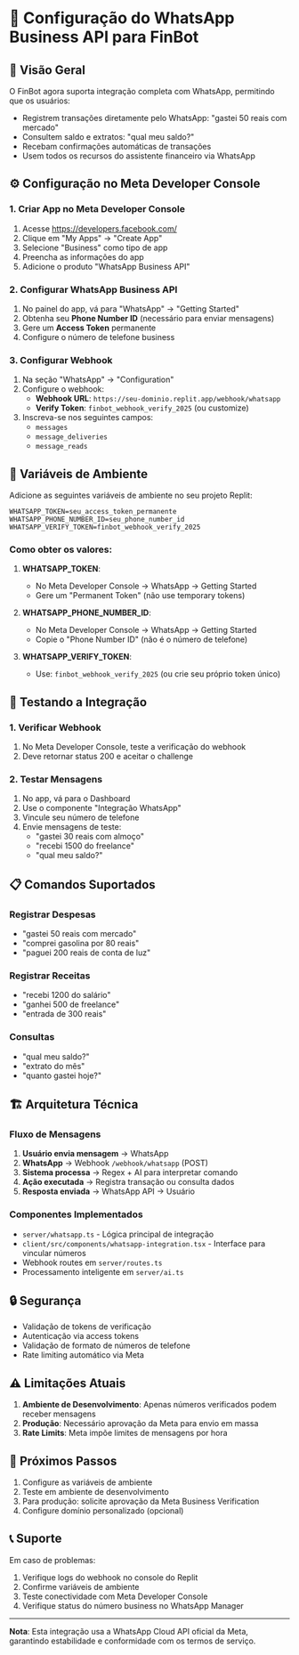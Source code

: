 # 📱 Configuração do WhatsApp Business API para FinBot

## 🚀 Visão Geral

O FinBot agora suporta integração completa com WhatsApp, permitindo que os usuários:
- Registrem transações diretamente pelo WhatsApp: "gastei 50 reais com mercado"
- Consultem saldo e extratos: "qual meu saldo?"
- Recebam confirmações automáticas de transações
- Usem todos os recursos do assistente financeiro via WhatsApp

## ⚙️ Configuração no Meta Developer Console

### 1. Criar App no Meta Developer Console

1. Acesse https://developers.facebook.com/
2. Clique em "My Apps" → "Create App"
3. Selecione "Business" como tipo de app
4. Preencha as informações do app
5. Adicione o produto "WhatsApp Business API"

### 2. Configurar WhatsApp Business API

1. No painel do app, vá para "WhatsApp" → "Getting Started"
2. Obtenha seu **Phone Number ID** (necessário para enviar mensagens)
3. Gere um **Access Token** permanente
4. Configure o número de telefone business

### 3. Configurar Webhook

1. Na seção "WhatsApp" → "Configuration"
2. Configure o webhook:
   - **Webhook URL**: `https://seu-dominio.replit.app/webhook/whatsapp`
   - **Verify Token**: `finbot_webhook_verify_2025` (ou customize)
3. Inscreva-se nos seguintes campos:
   - `messages`
   - `message_deliveries` 
   - `message_reads`

## 🔑 Variáveis de Ambiente

Adicione as seguintes variáveis de ambiente no seu projeto Replit:

```env
WHATSAPP_TOKEN=seu_access_token_permanente
WHATSAPP_PHONE_NUMBER_ID=seu_phone_number_id
WHATSAPP_VERIFY_TOKEN=finbot_webhook_verify_2025
```

### Como obter os valores:

1. **WHATSAPP_TOKEN**: 
   - No Meta Developer Console → WhatsApp → Getting Started
   - Gere um "Permanent Token" (não use temporary tokens)

2. **WHATSAPP_PHONE_NUMBER_ID**:
   - No Meta Developer Console → WhatsApp → Getting Started
   - Copie o "Phone Number ID" (não é o número de telefone)

3. **WHATSAPP_VERIFY_TOKEN**:
   - Use: `finbot_webhook_verify_2025` (ou crie seu próprio token único)

## 🔧 Testando a Integração

### 1. Verificar Webhook

1. No Meta Developer Console, teste a verificação do webhook
2. Deve retornar status 200 e aceitar o challenge

### 2. Testar Mensagens

1. No app, vá para o Dashboard
2. Use o componente "Integração WhatsApp"
3. Vincule seu número de telefone
4. Envie mensagens de teste:
   - "gastei 30 reais com almoço"
   - "recebi 1500 do freelance"
   - "qual meu saldo?"

## 📋 Comandos Suportados

### Registrar Despesas
- "gastei 50 reais com mercado"
- "comprei gasolina por 80 reais"
- "paguei 200 reais de conta de luz"

### Registrar Receitas
- "recebi 1200 do salário"
- "ganhei 500 de freelance"
- "entrada de 300 reais"

### Consultas
- "qual meu saldo?"
- "extrato do mês"
- "quanto gastei hoje?"

## 🏗️ Arquitetura Técnica

### Fluxo de Mensagens

1. **Usuário envia mensagem** → WhatsApp
2. **WhatsApp** → Webhook `/webhook/whatsapp` (POST)
3. **Sistema processa** → Regex + AI para interpretar comando
4. **Ação executada** → Registra transação ou consulta dados
5. **Resposta enviada** → WhatsApp API → Usuário

### Componentes Implementados

- `server/whatsapp.ts` - Lógica principal de integração
- `client/src/components/whatsapp-integration.tsx` - Interface para vincular números
- Webhook routes em `server/routes.ts`
- Processamento inteligente em `server/ai.ts`

## 🔒 Segurança

- Validação de tokens de verificação
- Autenticação via access tokens
- Validação de formato de números de telefone
- Rate limiting automático via Meta

## ⚠️ Limitações Atuais

1. **Ambiente de Desenvolvimento**: Apenas números verificados podem receber mensagens
2. **Produção**: Necessário aprovação da Meta para envio em massa
3. **Rate Limits**: Meta impõe limites de mensagens por hora

## 🚀 Próximos Passos

1. Configure as variáveis de ambiente
2. Teste em ambiente de desenvolvimento
3. Para produção: solicite aprovação da Meta Business Verification
4. Configure domínio personalizado (opcional)

## 📞 Suporte

Em caso de problemas:
1. Verifique logs do webhook no console do Replit
2. Confirme variáveis de ambiente
3. Teste conectividade com Meta Developer Console
4. Verifique status do número business no WhatsApp Manager

---

**Nota**: Esta integração usa a WhatsApp Cloud API oficial da Meta, garantindo estabilidade e conformidade com os termos de serviço.